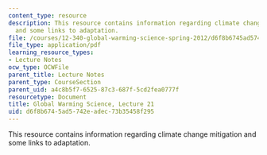 ```yaml
---
content_type: resource
description: This resource contains information regarding climate change mitigation
  and some links to adaptation.
file: /courses/12-340-global-warming-science-spring-2012/d6f8b6745ad5742eadec73b35458f295_MIT12_340S12_lec21.pdf
file_type: application/pdf
learning_resource_types:
- Lecture Notes
ocw_type: OCWFile
parent_title: Lecture Notes
parent_type: CourseSection
parent_uid: a4c8b5f7-6525-87c3-687f-5cd2fea0777f
resourcetype: Document
title: Global Warming Science, Lecture 21
uid: d6f8b674-5ad5-742e-adec-73b35458f295
---
```

This resource contains information regarding climate change mitigation and some links to adaptation.

